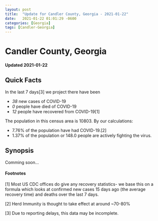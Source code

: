 ```yaml
---
layout: post
title:  "Update for Candler County, Georgia - 2021-01-22"
date:   2021-01-22 01:01:29 -0600
categories: [Georgia]
tags: [Candler-Georgia]
---
```


# Candler County, Georgia
#### Updated 2021-01-22

## Quick Facts

In the last 7 days[3] we project there have been
- *38* new cases of COVID-19
- *0* people have died of COVID-19
- *12* people have recovered from COVID-19[1]

The population in this census area is 10803. By our calculations:
- 7.76% of the population have had COVID-19.[2]
- 1.37% of the population or 148.0 people are actively fighting the virus.

## Synopsis

Comming soon...


#### Footnotes

[1] Most US CDC offices do give any recovery statistics- we base this on a formula which looks at confirmed new cases
15 days ago (the average recovery time) and deaths over the last 7 days.

[2] Herd Immunity is thought to take effect at around ~70-80%

[3] Due to reporting delays, this data may be incomplete.
 
    